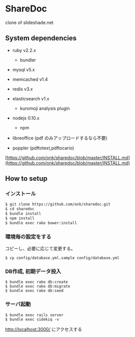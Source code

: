 ShareDoc
================================

clone of slideshade.net

System dependencies
--------------------------------

* ruby v2.2.x
    * bundler
* mysql v5.x
* memcached v1.4
* redis v3.x
* elasticsearch v1.x
    * kuromoji analysis plugin
* nodejs 0.10.x
    * npm

* libreoffice (pdf のみアップロードするなら不要)
* poppler (pdftotext,pdftocario)

[https://github.com/onk/sharedoc/blob/master/INSTALL.md](https://github.com/onk/sharedoc/blob/master/INSTALL.md)

How to setup
--------------------------------

### インストール

```sh
$ git clone https://github.com/onk/sharedoc.git
$ cd sharedoc
$ bundle install
$ npm install
$ bundle exec rake bower:install
```

### 環境毎の設定をする

コピーし、必要に応じて変更する。

```
$ cp config/database.yml.sample config/database.yml
```

### DB作成, 初期データ投入

```
$ bundle exec rake db:create
$ bundle exec rake db:migrate
$ bundle exec rake db:seed
```

### サーバ起動

```
$ bundle exec rails server
$ bundle exec sidekiq -v
```

[http://localhost:3000/](http://localhost:3000/) にアクセスする

